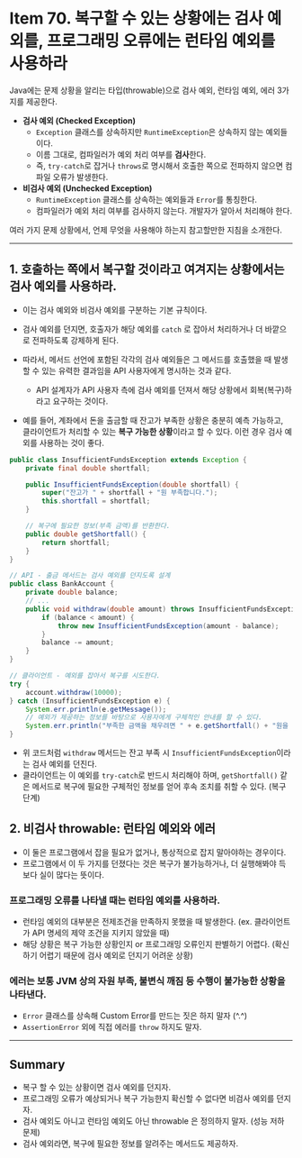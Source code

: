 # Item 70. 복구할 수 있는 상황에는 검사 예외를, 프로그래밍 오류에는 런타임 예외를 사용하라

Java에는 문제 상황을 알리는 타입(throwable)으로 검사 예외, 런타임 예외, 에러 3가지를 제공한다.

- **검사 예외 (Checked Exception)**
    - `Exception` 클래스를 상속하지만 `RuntimeException`은 상속하지 않는 예외들이다.
    - 이름 그대로, 컴파일러가 예외 처리 여부를 **검사**한다.
    - 즉, `try-catch`로 잡거나 `throws`로 명시해서 호출한 쪽으로 전파하지 않으면 컴파일 오류가 발생한다.
- **비검사 예외 (Unchecked Exception)**
    - `RuntimeException` 클래스를 상속하는 예외들과 `Error`를 통칭한다.
    - 컴파일러가 예외 처리 여부를 검사하지 않는다. 개발자가 알아서 처리해야 한다.


여러 가지 문제 상황에서, 언제 무엇을 사용해야 하는지 참고할만한 지침을 소개한다.


---
## 1. 호출하는 쪽에서 복구할 것이라고 여겨지는 상황에서는 검사 예외를 사용하라.
- 이는 검사 예외와 비검사 예외를 구분하는 기본 규칙이다.
- 검사 예외를 던지면, 호출자가 해당 예외를 `catch` 로 잡아서 처리하거나 더 바깥으로 전파하도록 강제하게 된다.
- 따라서, 메서드 선언에 포함된 각각의 검사 예외들은 그 메서드를 호출했을 때 발생할 수 있는 유력한 결과임을 API 사용자에게 명시하는 것과 같다.
    - API 설계자가 API 사용자 측에 검사 예외를 던져서 해당 상황에서 회복(복구)하라고 요구하는 것이다.

- 예를 들어, 계좌에서 돈을 출금할 때 잔고가 부족한 상황은 충분히 예측 가능하고, 클라이언트가 처리할 수 있는 **복구 가능한 상황**이라고 할 수 있다. 이런 경우 검사 예외를 사용하는 것이 좋다.


```java
public class InsufficientFundsException extends Exception {
    private final double shortfall;

    public InsufficientFundsException(double shortfall) {
        super("잔고가 " + shortfall + "원 부족합니다.");
        this.shortfall = shortfall;
    }

    // 복구에 필요한 정보(부족 금액)를 반환한다.
    public double getShortfall() {
        return shortfall;
    }
}

// API - 출금 메서드는 검사 예외를 던지도록 설계
public class BankAccount {
    private double balance;
    // ...
    public void withdraw(double amount) throws InsufficientFundsException {
        if (balance < amount) {
            throw new InsufficientFundsException(amount - balance);
        }
        balance -= amount;
    }
}

// 클라이언트 - 예외를 잡아서 복구를 시도한다.
try {
    account.withdraw(10000);
} catch (InsufficientFundsException e) {
    System.err.println(e.getMessage());
    // 예외가 제공하는 정보를 바탕으로 사용자에게 구체적인 안내를 할 수 있다.
    System.err.println("부족한 금액을 채우려면 " + e.getShortfall() + "원을 더 입금해주세요.");
}
```


- 위 코드처럼 `withdraw` 메서드는 잔고 부족 시 `InsufficientFundsException`이라는 검사 예외를 던진다.
- 클라이언트는 이 예외를 `try-catch`로 반드시 처리해야 하며, `getShortfall()` 같은 메서드로 복구에 필요한 구체적인 정보를 얻어 후속 조치를 취할 수 있다. (복구 단계)



## 2. 비검사 throwable: 런타임 예외와 에러
- 이 둘은 프로그램에서 잡을 필요가 없거나, 통상적으로 잡지 말아야하는 경우이다.
- 프로그램에서 이 두 가지를 던졌다는 것은 복구가 불가능하거나, 더 실행해봐야 득보다 실이 많다는 뜻이다.


### 프로그래밍 오류를 나타낼 때는 런타임 예외를 사용하라.
- 런타임 예외의 대부분은 전제조건을 만족하지 못했을 때 발생한다. (ex. 클라이언트가 API 명세의 제약 조건을 지키지 않았을 때)
- 해당 상황은 복구 가능한 상황인지 or 프로그래밍 오류인지 판별하기 어렵다. (확신하기 어렵기 때문에 검사 예외로 던지기 어려운 상황)


### 에러는 보통 JVM 상의 자원 부족, 불변식 깨짐 등 수행이 불가능한 상황을 나타낸다.
- `Error` 클래스를 상속해 Custom Error를 만드는 짓은 하지 말자 (^.^)
- `AssertionError` 외에 직접 에러를 `throw` 하지도 말자.



---
## Summary
- 복구 할 수 있는 상황이면 검사 예외를 던지자.
- 프로그래밍 오류가 예상되거나 복구 가능한지 확신할 수 없다면 비검사 예외를 던지자.
- 검사 예외도 아니고 런타임 예외도 아닌 throwable 은 정의하지 말자. (성능 저하 문제)
- 검사 예외라면, 복구에 필요한 정보를 알려주는 메서드도 제공하자.
